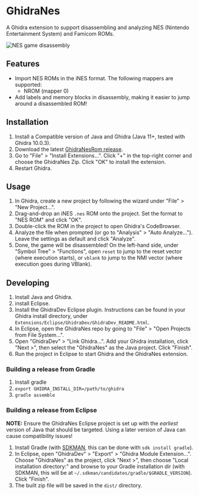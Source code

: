 # GhidraNes

A Ghidra extension to support disassembling and analyzing NES (Nintendo Entertainment System) and Famicom ROMs.

![NES game disassembly](.github/screenshots/ghidra-nes.png)

## Features

- Import NES ROMs in the iNES format. The following mappers are supported:
    - NROM (mapper 0)
- Add labels and memory blocks in disassembly, making it easier to jump around a disassembled ROM!

## Installation

1. Install a Compatible version of Java and Ghidra (Java 11+, tested with Ghidra 10.0.3).
2. Download the latest [GhidraNesRom release](https://github.com/ilyakharlamov/GhidraNesRom/releases).
3. Go to "File" > "Install Extensions...". Click "+" in the top-right corner and choose the GhidraNes Zip. Click "OK" to install the extension.
4. Restart Ghidra.

## Usage

1. In Ghidra, create a new project by following the wizard under "File" > "New Project...".
2. Drag-and-drop an iNES `.nes` ROM onto the project. Set the format to "NES ROM" and click "OK".
3. Double-click the ROM in the project to open Ghidra's CodeBrowser.
4. Analyze the file when prompted (or go to "Analysis" > "Auto Analyze..."). Leave the settings as default and click "Analyze".
5. Done, the game will be disassembled! On the left-hand side, under "Symbol Tree" > "Functions", open `reset` to jump to the reset vector (where execution starts), or `vblank` to jump to the NMI vector (where execution goes during VBlank).

## Developing

1. Install Java and Ghidra.
2. install Eclipse.
3. Install the GhidraDev Eclipse plugin. Instructions can be found in your Ghidra install directory, under `Extensions/Eclipse/GhidraDev/GhidraDev_README.html`.
4. In Eclipse, open the GhidraNes repo by going to "File" > "Open Projects from File System...".
5. Open "GhidraDev" > "Link Ghidra...". Add your Ghidra installation, click "Next >", then select the "GhidraNes" as the Java project. Click "Finish".
6. Run the project in Eclipse to start Ghidra and the GhidraNes extension.

### Building a release from Gradle
1. Install gradle
2. `export GHIDRA_INSTALL_DIR=/path/to/ghidra`
3. `gradle assemble`

### Building a release from Eclipse

**NOTE:** Ensure the GhidraNes Eclipse project is set up with the _earliest_ version of Java that should be targeted. Using a later version of Java can cause compatibility issues!

1. Install Gradle (with [SDKMAN](https://sdkman.io/), this can be done with `sdk install gradle`).
2. In Eclipse, open "GhidraDev" > "Export" > "Ghidra Module Extension...". Choose "GhidraNes" as the project, click "Next >", then choose "Local installation directory:" and browse to your Gradle installation dir (with SDKMAN, this will be at `~/.sdkman/candidates/gradle/$GRADLE_VERSION`). Click "Finish".
3. The built zip file will be saved in the `dist/` directory.
